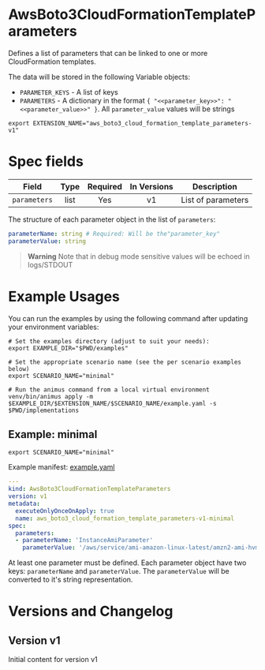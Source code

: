 # AwsBoto3CloudFormationTemplateParameters

Defines a list of parameters that can be linked to one or more CloudFormation templates.

The data will be stored in the following Variable objects:

* `PARAMETER_KEYS` - A list of keys
* `PARAMETERS` - A dictionary in the format `{ "<<parameter_key>>": "<<parameter_value>>" }`. All `parameter_value` values will be strings

```shell
export EXTENSION_NAME="aws_boto3_cloud_formation_template_parameters-v1"
```

# Spec fields

| Field        | Type    | Required | In Versions | Description        |
|--------------|:-------:|:--------:|:-----------:|--------------------|
| `parameters` | list    | Yes      | v1          | List of parameters |


The structure of each parameter object in the list of `parameters`:

```yaml
parameterName: string # Required: Will be the"parameter_key"
parameterValue: string
```

> **Warning**
> Note that in debug mode sensitive values will be echoed in logs/STDOUT

# Example Usages

You can run the examples by using the following command after updating your environment variables:

```shell
# Set the examples directory (adjust to suit your needs):
export EXAMPLE_DIR="$PWD/examples"

# Set the appropriate scenario name (see the per scenario examples below)
export SCENARIO_NAME="minimal"

# Run the animus command from a local virtual environment
venv/bin/animus apply -m $EXAMPLE_DIR/$EXTENSION_NAME/$SCENARIO_NAME/example.yaml -s $PWD/implementations
```

## Example: minimal

```shell
export SCENARIO_NAME="minimal"
```

Example manifest: [example.yaml](examples/aws_boto3_cloud_formation_template_parameters-v1/minimal/example.yaml)

```yaml
---
kind: AwsBoto3CloudFormationTemplateParameters
version: v1
metadata:
  executeOnlyOnceOnApply: true
  name: aws_boto3_cloud_formation_template_parameters-v1-minimal
spec:
  parameters:
  - parameterName: 'InstanceAmiParameter'
    parameterValue: '/aws/service/ami-amazon-linux-latest/amzn2-ami-hvm-x86_64-gp2' # See: https://aws.amazon.com/blogs/compute/query-for-the-latest-amazon-linux-ami-ids-using-aws-systems-manager-parameter-store/
```

At least one parameter must be defined. Each parameter object have two keys: `parameterName` and `parameterValue`. The `parameterValue` will
be converted to it's string representation.

# Versions and Changelog

## Version v1

Initial content for version v1
